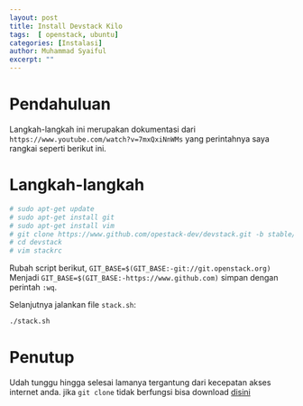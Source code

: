 ```yaml
---
layout: post
title: Install Devstack Kilo
tags:  [ openstack, ubuntu]
categories: [Instalasi]
author: Muhammad Syaiful
excerpt: ""
---
```


Pendahuluan
===

Langkah-langkah ini merupakan dokumentasi dari `https://www.youtube.com/watch?v=7mxQxiNnWMs` yang perintahnya saya rangkai seperti berikut ini.

Langkah-langkah
===

```bash
# sudo apt-get update
# sudo apt-get install git
# sudo apt-get install vim
# git clone https://www.github.com/opestack-dev/devstack.git -b stable/kill
# cd devstack
# vim stackrc
```

Rubah script berikut, `GIT_BASE=$(GIT_BASE:-git://git.openstack.org)` Menjadi `GIT_BASE=$(GIT_BASE:-https://www.github.com)` simpan dengan perintah `:wq`.

Selanjutnya jalankan file `stack.sh`:

```bash
./stack.sh
```

Penutup
===

Udah tunggu hingga selesai lamanya tergantung dari kecepatan akses internet anda. jika `git clone` tidak berfungsi bisa download [disini](/myblog/assets/files/devstack-stable-kilo.zip)
